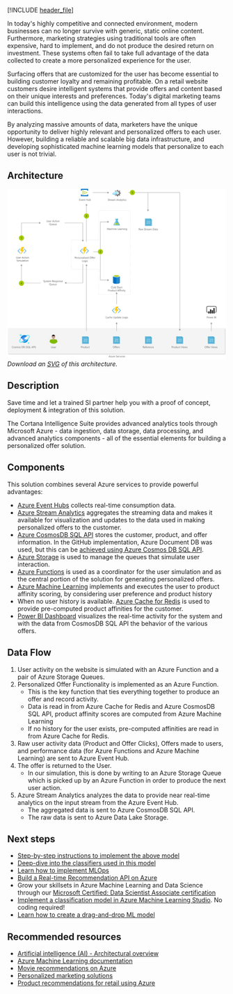 [!INCLUDE [header_file](../../../includes/sol-idea-header.md)]

In today's highly competitive and connected environment, modern businesses can no longer survive with generic, static online content. Furthermore, marketing strategies using traditional tools are often expensive, hard to implement, and do not produce the desired return on investment. These systems often fail to take full advantage of the data collected to create a more personalized experience for the user.

Surfacing offers that are customized for the user has become essential to building customer loyalty and remaining profitable. On a retail website customers desire intelligent systems that provide offers and content based on their unique interests and preferences. Today's digital marketing teams can build this intelligence using the data generated from all types of user interactions.

By analyzing massive amounts of data, marketers have the unique opportunity to deliver highly relevant and personalized offers to each user. However, building a reliable and scalable big data infrastructure, and developing sophisticated machine learning models that personalize to each user is not trivial.

## Architecture

![Architecture diagram](../media/personalized-offers.png)
*Download an [SVG](../media/personalized-offers.svg) of this architecture.*

## Description

Save time and let a trained SI partner help you with a proof of concept, deployment & integration of this solution.

The Cortana Intelligence Suite provides advanced analytics tools through Microsoft Azure - data ingestion, data storage, data processing, and advanced analytics components - all of the essential elements for building a personalized offer solution.

## Components

This solution combines several Azure services to provide powerful advantages:

* [Azure Event Hubs](/azure/event-hubs/) collects real-time consumption data.
* [Azure Stream Analytics](/azure/stream-analytics/) aggregates the streaming data and makes it available for visualization and updates to the data used in making personalized offers to the customer.
* [Azure CosmosDB SQL API](/azure/cosmos-db/introduction) stores the customer, product, and offer information. In the GitHub implementation, Azure Document DB was used, but this can be [achieved using Azure Cosmos DB SQL API](https://azure.microsoft.com/blog/dear-documentdb-customers-welcome-to-azure-cosmos-db/).
* [Azure Storage](/azure/storage/) is used to manage the queues that simulate user interaction.
* [Azure Functions](/azure/azure-functions/) is used as a coordinator for the user simulation and as the central portion of the solution for generating personalized offers.
* [Azure Machine Learning](/azure/machine-learning/) implements and executes the user to product affinity scoring, by considering user preference and product history
* When no user history is available.
[Azure Cache for Redis](/azure/azure-cache-for-redis/) is used to provide pre-computed product affinities for the customer.
* [Power BI Dashboard](/power-bi/create-reports/) visualizes the real-time activity for the system and with the data from CosmosDB SQL API the behavior of the various offers.

## Data Flow

1. User activity on the website is simulated with an Azure Function and a pair of Azure Storage Queues.
1. Personalized Offer Functionality is implemented as an Azure Function.
    * This is the key function that ties everything together to produce an offer and record activity.
    * Data is read in from Azure Cache for Redis and Azure CosmosDB SQL API, product affinity scores are computed from Azure Machine Learning
    * If no history for the user exists, pre-computed affinities are read in from Azure Cache for Redis.
1. Raw user activity data (Product and Offer Clicks), Offers made to users, and performance data (for Azure Functions and Azure Machine Learning) are sent to Azure Event Hub.
1. The offer is returned to the User.
    * In our simulation, this is done by writing to an Azure Storage Queue which is picked up by an Azure Function in order to produce the next user action.
1. Azure Stream Analytics analyzes the data to provide near real-time analytics on the input stream from the Azure Event Hub.
    * The aggregated data is sent to Azure CosmosDB SQL API.
    * The raw data is sent to Azure Data Lake Storage.

## Next steps

* [Step-by-step instructions to implement the above model](https://github.com/Azure/azure-ai-personalized-offers/tree/master/Manual%20Deployment%20Guide#startup)
* [Deep-dive into the classifiers used in this model](https://github.com/Azure/cortana-intelligence-personalization-data-science-playbook/blob/master/Personalized_Offers_from_Classifiers_Use_Case.md#types)
* [Learn how to implement MLOps](/azure/machine-learning/concept-model-management-and-deployment)
* [Build a Real-time Recommendation API on Azure](../../reference-architectures/ai/real-time-recommendation.yml)
* Grow your skillsets in Azure Machine Learning and Data Science through our [Microsoft Certified: Data Scientist Associate certification](/learn/certifications/azure-data-scientist/)
* [Implement a classification model in Azure Machine Learning Studio](/learn/modules/create-classification-model-azure-machine-learning-designer/). No coding required!
* [Learn how to create a drag-and-drop ML model](/learn/modules/use-automated-machine-learning/)

## Recommended resources

* [Artificial intelligence (AI) - Architectural overview](../../data-guide/big-data/ai-overview.md)
* [Azure Machine Learning documentation](/azure/machine-learning/)
* [Movie recommendations on Azure](/azure/architecture/reference-architectures/ai/movie-recommendations)
* [Personalized marketing solutions](./personalized-marketing.yml)
* [Product recommendations for retail using Azure](./product-recommendations.yml)
